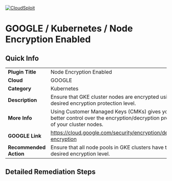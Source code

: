 [![CloudSploit](https://cloudsploit.com/img/logo-new-big-text-100.png "CloudSploit")](https://cloudsploit.com)

# GOOGLE / Kubernetes / Node Encryption Enabled

## Quick Info

| | |
|-|-|
| **Plugin Title** | Node Encryption Enabled |
| **Cloud** | GOOGLE |
| **Category** | Kubernetes |
| **Description** | Ensure that GKE cluster nodes are encrypted using desired encryption protection level. |
| **More Info** | Using Customer Managed Keys (CMKs) gives you better control over the encryption/decryption process of your cluster nodes. |
| **GOOGLE Link** | https://cloud.google.com/security/encryption/default-encryption |
| **Recommended Action** | Ensure that all node pools in GKE clusters have the desired encryption level. |

## Detailed Remediation Steps
